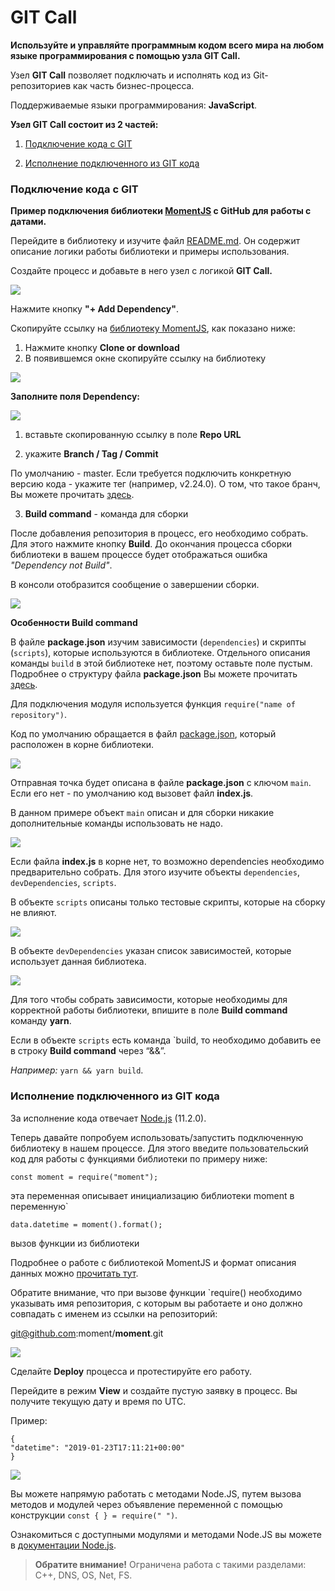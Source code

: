 # GIT Call

**Используйте и управляйте программным кодом всего мира на любом языке программирования с помощью узла GIT Call.**


Узел **GIT Call** позволяет подключать и исполнять код из Git-репозиториев как часть бизнес-процесса.



Поддерживаемые языки программирования: **JavaScript**.



**Узел GIT Call состоит из 2 частей:**

1. [Подключение кода с GIT](#подключение-кода-с-git)

2. [Исполнение подключенного из GIT кода](#исполнение-подключенного-из-git-кода)



### Подключение кода с GIT

**Пример подключения библиотеки [MomentJS](https://github.com/moment/moment) с GitHub для работы с датами.**

Перейдите в библиотеку и изучите файл [README.md](https://github.com/moment/moment/blob/develop/README.md). Он содержит описание логики работы библиотеки и примеры использования.



Создайте процесс и добавьте в него узел с логикой **GIT Call.**

![](../img/git_call/add_dep.png)

Нажмите кнопку **"+ Add Dependency"**.



Скопируйте ссылку на [библиотеку MomentJS](https://github.com/moment/moment), как показано ниже:

1. Нажмите кнопку **Clone or download**
2. В появившемся окне скопируйте ссылку на библиотеку

![](../img/git_call/copy_url.png)

**Заполните поля Dependency:**

![](../img/git_call/dep_fields.png)

1. вставьте скопированную ссылку в поле **Repo URL**

2. укажите **Branch / Tag / Commit**

По умолчанию - master. Если требуется подключить конкретную версию кода - укажите тег (например, v2.24.0). О том, что такое бранч, Вы можете прочитать [здесь](https://git-scm.com/book/en/v1/Git-Branching-What-a-Branch-Is).

3. **Build command** - команда для сборки

После добавления репозитория в процесс, его необходимо собрать. Для этого нажмите кнопку **Build**. До окончания процесса сборки библиотеки в вашем процессе будет отображаться ошибка *"Dependency not Build"*.

В консоли отобразится сообщение о завершении сборки.

![](../img/git_call/build_dep.gif)

**Особенности Build command**

В файле **package.json** изучим зависимости (`dependencies`) и скрипты (`scripts`), которые используются в библиотеке. Отдельного описания команды `build` в этой библиотеке нет, поэтому оставьте поле пустым. Подробнее о структуру файла **package.json** Вы можете прочитать [здесь](https://docs.npmjs.com/files/package.json).

Для подключения модуля используется функция `require("name of repository")`.

Код по умолчанию обращается в файл [package.json](https://github.com/moment/moment/blob/develop/package.json), который расположен в корне библиотеки.

![](../img/git_call/package_json.png)

Отправная точка будет описана в файле **package.json** с ключом `main`. Если его нет - по умолчанию код вызовет файл **index.js**.



В данном примере объект `main` описан и для сборки никакие дополнительные команды использовать не надо.

![](../img/git_call/main.png)

Если файла **index.js** в корне нет, то возможно dependencies необходимо предварительно собрать. Для этого изучите объекты `dependencies`, `devDependencies`, `scripts`.

В объекте `scripts` описаны только тестовые скрипты, которые на сборку не влияют.

![](../img/git_call/scripts.png)


В объекте `devDependencies` указан список зависимостей, которые использует данная библиотека.

![](../img/git_call/dev_Deps.png)

Для того чтобы собрать зависимости, которые необходимы для корректной работы библиотеки, впишите в поле **Build command** команду **yarn**.



Если в объекте `scripts` есть команда `build, то необходимо добавить ее в строку **Build command** через “&&”.

*Например:* `yarn && yarn build`.


### Исполнение подключенного из GIT кода

За исполнение кода отвечает [Node.js](https://nodejs.org/en/) (11.2.0).

Теперь давайте попробуем использовать/запустить подключенную библиотеку в нашем процессе. Для этого введите пользовательский код для работы с функциями библиотеки по примеру ниже:

```
const moment = require("moment");
```

эта переменная описывает инициализацию библиотеки moment в переменную`

```
data.datetime = moment().format();
```
вызов функции из библиотеки



Подробнее о работе с библиотекой MomentJS и формат описания данных можно [прочитать тут](http://momentjs.com).

Обратите внимание, что при вызове функции `require() необходимо указывать имя репозитория, с которым вы работаете и оно должно совпадать с именем из ссылки на репозиторий:

git@github.com:moment/**moment**.git

![](../img/git_call/dep_name.png)

Сделайте **Deploy** процесса и протестируйте его работу.

Перейдите в режим **View** и создайте пустую заявку в процесс. Вы получите текущую дату и время по UTC.

Пример:

```
{
"datetime": "2019-01-23T17:11:21+00:00"
}
```

![](../img/git_call/moment_example.gif)

Вы можете напрямую работать с методами Node.JS, путем вызова методов и модулей через объявление переменной с помощью конструкции `const { } = require(" ")`.

Ознакомиться с доступными модулями и методами Node.JS вы можете в [документации Node.js](https://nodejs.org/api/assert.html).


> **Обратите внимание!** Ограничена работа с такими разделами: C++, DNS, OS, Net, FS.